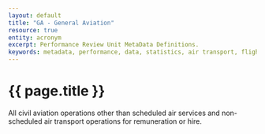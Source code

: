 ```yaml
---
layout: default
title: "GA - General Aviation"
resource: true
entity: acronym
excerpt: Performance Review Unit MetaData Definitions.
keywords: metadata, performance, data, statistics, air transport, flights, europe, delay, safety
---
```

# {{ page.title }}

All civil aviation operations other than scheduled air services
and non-scheduled air transport operations for remuneration or hire.